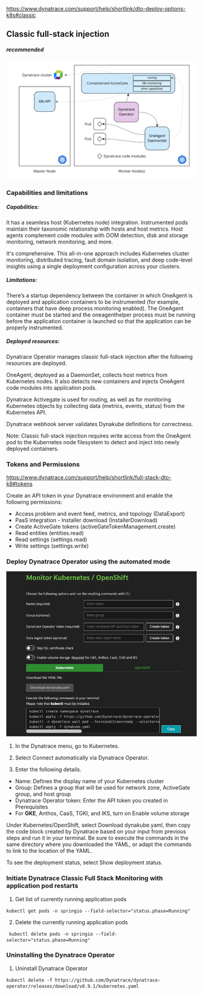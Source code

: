 https://www.dynatrace.com/support/help/shortlink/dto-deploy-options-k8s#classic

## Classic full-stack injection
##### recommended

![classicFullStack](/guides/img/classicFullStack/classicFullStack_diagram.png)

### Capabilities and limitations

##### Capabilities:

It has a seamless host (Kubernetes node) integration. Instrumented pods maintain their taxonomic relationship with hosts and host metrics. Host agents complement code modules with OOM detection, disk and storage monitoring, network monitoring, and more.

It's comprehensive. This all-in-one approach includes Kubernetes cluster monitoring, distributed tracing, fault domain isolation, and deep code-level insights using a single deployment configuration across your clusters.

##### Limitations:

There’s a startup dependency between the container in which OneAgent is deployed and application containers to be instrumented (for example, containers that have deep process monitoring enabled). The OneAgent container must be started and the oneagenthelper process must be running before the application container is launched so that the application can be properly instrumented.

##### Deployed resources:

Dynatrace Operator manages classic full-stack injection after the following resources are deployed.

OneAgent, deployed as a DaemonSet, collects host metrics from Kubernetes nodes. It also detects new containers and injects OneAgent code modules into application pods.

Dynatrace Activegate is used for routing, as well as for monitoring Kubernetes objects by collecting data (metrics, events, status) from the Kubernetes API.

Dynatrace webhook server validates Dynakube definitions for correctness.

Note: Classic full-stack injection requires write access from the OneAgent pod to the Kubernetes node filesystem to detect and inject into newly deployed containers.

### Tokens and Permissions
https://www.dynatrace.com/support/help/shortlink/full-stack-dto-k8#tokens

Create an API token in your Dynatrace environment and enable the following permissions:
* Access problem and event feed, metrics, and topology (DataExport)
* PaaS integration - Installer download (InstallerDownload)
* Create ActiveGate tokens (activeGateTokenManagement.create)
* Read entities (entities.read)
* Read settings (settings.read)
* Write settings (settings.write)

### Deploy Dynatrace Operator using the automated mode
![classicFullStack](/guides/img/classicFullStack/deploy_dynatrace_kubernetes.png)

1. In the Dynatrace menu, go to Kubernetes.

2. Select Connect automatically via Dynatrace Operator.

3. Enter the following details.
  * Name: Defines the display name of your Kubernetes cluster
  * Group: Defines a group that will be used for network zone, ActiveGate group, and host group
  * Dynatrace Operator token: Enter the API token you created in Prerequisites
  * For **GKE**, Anthos, CaaS, TGKI, and IKS, turn on Enable volume storage

Under Kubernetes/OpenShift, select Download dynakube.yaml, then copy the code block created by Dynatrace based on your input from previous steps and run it in your terminal. Be sure to execute the commands in the same directory where you downloaded the YAML, or adapt the commands to link to the location of the YAML.

To see the deployment status, select Show deployment status.

### Initiate Dynatrace Classic Full Stack Monitoring with application pod restarts
1. Get list of currently running application pods
```
kubectl get pods -n springio --field-selector="status.phase=Running"
```
2. Delete the currently running application pods
```
 kubectl delete pods -n springio --field-selector="status.phase=Running"
```

### Uninstalling the Dynatrace Operator
1. Uninstall Dynatrace Operator
```
kubectl delete -f https://github.com/Dynatrace/dynatrace-operator/releases/download/v0.9.1/kubernetes.yaml
```
